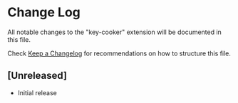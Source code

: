 # Change Log

All notable changes to the "key-cooker" extension will be documented in this file.

Check [Keep a Changelog](http://keepachangelog.com/) for recommendations on how to structure this file.

## [Unreleased]

- Initial release